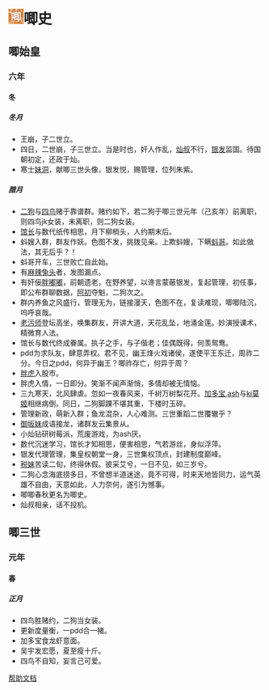 # <img src="pictures/jiji.JPG"  height="30" width="30">唧史
## 唧始皇
### 六年
#### 冬
##### *冬月*
- 王崩，子二世立。<br>
- 四日，二世崩，子三世立。当是时也，奸人作乱，[灿叔](members/xiaoc.md)不行，[银发](members/yinfa.md)监国。待国朝初定，还政于灿。<br>
- 寒士[妹洞](members/naodong.md)，献唧三世头像，银发悦，赐管理，位列朱紫。<br>
##### *腊月*
- [二狗](members/ergou.md)与[四鸟](members/siniao.md)赌于靠谱群。赌约如下，若二狗于唧三世元年（己亥年）前离职，则四鸟jk女装，未离职，则二狗女装。<br>
- [馆长](members/guanzhang.md)与数代纸传相思，月下柳梢头，人约期末后。<br>
- 蚪嫂入群，群友作妖。色图不发，挑拨见亲。上欺蚪嫂，下瞒[蚪哥](members/kedou.md)。如此做法，其无后乎？！<br>
- 蚪哥开车，三世败亡自此始。<br>
- 有[麻辣兔头](members/matou.md)者，发图漏点。<br>
- 有奸佞[胖嘟嘟](members/pdd.md)，前朝遗老，在野养望，以谗言蒙蔽银发，复起管理，初任事，即公布群聊数据，[阿初](members/achu.md)夺魁，二狗次之。<br>
- 群内养鱼之风盛行，管理无为，链接漫天，色图不在，复读难现，唧唧陆沉，呜呼哀哉。<br>
- [老污师](members/laowushi.md)登坛高坐，唤集群友，开讲大道，天花乱坠，地涌金莲。妙演授课术，精微育人法。<br>
- 馆长与数代终成眷属。执子之手，与子偕老；佳偶既得，何羡鸳鸯。<br>
- pdd为求队友，肆意弄权。君不见，幽王烽火戏诸侯，遂使平王东迁，周祚二分。今日之pdd，何异于幽王？唧祚存亡，何异于周？<br>
- [胖虎](members/panghu.md)入股市。<br>
- 胖虎入情，一日即分。笑渐不闻声渐悄，多情却被无情恼。<br>
- 三九寒天，北风肆虐。忽如一夜春风来，千树万树梨花开。[加多宝](members/jiaduobao.md),[ash](members/ash.md)与[ki莫姬](members/kimoji.md)相继病倒。同日，二狗脚踝不堪其重，下楼时玉碎。<br>
- 管理新政，萌新入群；鱼龙混杂，人心难测。三世重蹈二世覆辙乎？<br>
- [御坂妹](members/yubanmei.md)成语接龙，诸群友云集景从。<br>
- 小灿钻研树莓派，荒废游戏，为ash厌。<br>
- 数代沉迷学习，馆长才知相思，便害相思，气若游丝，身似浮萍。<br>
- 银发代理管理，集皇权朝堂一身，三世集权顶点，封建制度巅峰。<br>
- [税妹](members/wangxiangshui.md)苦读二旬，终得休假。彼采艾兮，一日不见，如三岁兮。<br>
- 二狗心念海底捞多日，不曾想半道迷途，竟不可得，时来天地皆同力，运气英雄不自由，天意如此，人力奈何，遂引为憾事。<br>
- 唧唧春秋更名为唧史。<br>
- 灿叔相亲，话不投机。<br>
## 唧三世
### 元年
#### 春
##### *正月*
- 四鸟胜赌约，二狗当女装。<br>
- 更新度量衡，一pdd合一猪。<br>
- 加多宝食龙虾意面。<br>
- 吴宇发宏愿，夏至瘦十斤。<br>
- 四鸟不自知，妄言己可爱。<br>

<footer><a href="help.md">帮助文档</a></footer>
